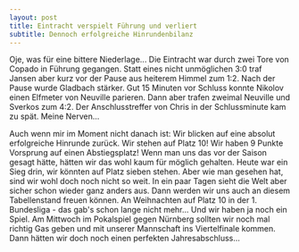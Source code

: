 ```yaml
---
layout: post
title: Eintracht verspielt Führung und verliert
subtitle: Dennoch erfolgreiche Hinrundenbilanz
---
```


Oje, was für eine bittere Niederlage... Die Eintracht war durch zwei Tore von Copado in Führung gegangen. Statt eines nicht unmöglichen 3:0 traf Jansen aber kurz vor der Pause aus heiterem Himmel zum 1:2. Nach der Pause wurde Gladbach stärker. Gut 15 Minuten vor Schluss konnte Nikolov einen Elfmeter von Neuville parieren. Dann aber trafen zweimal Neuville und Sverkos zum 4:2. Der Anschlusstreffer von Chris in der Schlussminute kam zu spät. Meine Nerven...

Auch wenn mir im Moment nicht danach ist: Wir blicken auf eine absolut erfolgreiche Hinrunde zurück. Wir stehen auf Platz 10! Wir haben 9 Punkte Vorsprung auf einen Abstiegsplatz! Wenn man uns das vor der Saison gesagt hätte, hätten wir das wohl kaum für möglich gehalten. Heute war ein Sieg drin, wir könnten auf Platz sieben stehen. Aber wie man gesehen hat, sind wir wohl doch noch nicht so weit. In ein paar Tagen sieht die Welt aber sicher schon wieder ganz anders aus. Dann werden wir uns auch an diesem Tabellenstand freuen können. An Weihnachten auf Platz 10 in der 1. Bundesliga - das gab's schon lange nicht mehr... Und wir haben ja noch ein Spiel. Am Mittwoch im Pokalspiel gegen Nürnberg sollten wir noch mal richtig Gas geben und mit unserer Mannschaft ins Viertelfinale kommen. Dann hätten wir doch noch einen perfekten Jahresabschluss...
